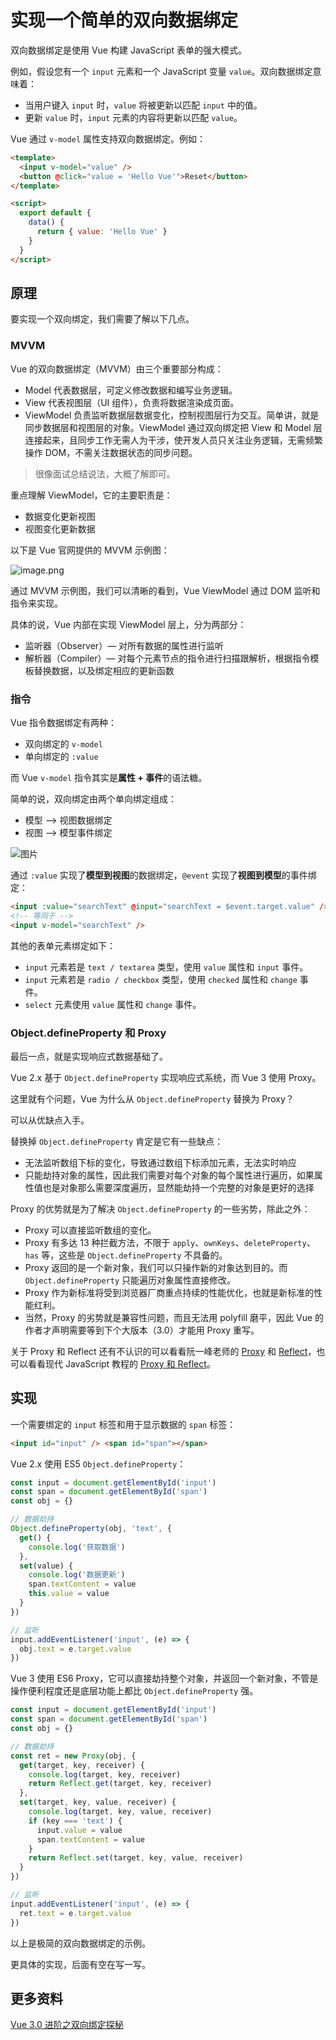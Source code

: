 # 实现一个简单的双向数据绑定

双向数据绑定是使用 Vue 构建 JavaScript 表单的强大模式。

例如，假设您有一个 `input` 元素和一个 JavaScript 变量 `value`。双向数据绑定意味着：

- 当用户键入 `input` 时，`value` 将被更新以匹配 `input` 中的值。
- 更新 `value` 时，`input` 元素的内容将更新以匹配 `value`。

Vue 通过 `v-model` 属性支持双向数据绑定。例如：

```html
<template>
  <input v-model="value" />
  <button @click="value = 'Hello Vue'">Reset</button>
</template>

<script>
  export default {
    data() {
      return { value: 'Hello Vue' }
    }
  }
</script>
```

## 原理

要实现一个双向绑定，我们需要了解以下几点。

### MVVM

Vue 的双向数据绑定（MVVM）由三个重要部分构成：

- Model 代表数据层，可定义修改数据和编写业务逻辑。
- View 代表视图层（UI 组件），负责将数据渲染成页面。
- ViewModel 负责监听数据层数据变化，控制视图层行为交互。简单讲，就是同步数据层和视图层的对象。ViewModel 通过双向绑定把 View 和 Model 层连接起来，且同步工作无需人为干涉，使开发人员只关注业务逻辑，无需频繁操作 DOM，不需关注数据状态的同步问题。

> 很像面试总结说法，大概了解即可。

重点理解 ViewModel，它的主要职责是：

- 数据变化更新视图
- 视图变化更新数据

以下是 Vue 官网提供的 MVVM 示例图：

![image.png](https://upload-images.jianshu.io/upload_images/18281896-f0c1e01261ae2f2c.png?imageMogr2/auto-orient/strip%7CimageView2/2/w/1240)

通过 MVVM 示例图，我们可以清晰的看到，Vue ViewModel 通过 DOM 监听和指令来实现。

具体的说，Vue 内部在实现 ViewModel 层上，分为两部分：

- 监听器（Observer）— 对所有数据的属性进行监听
- 解析器（Compiler）— 对每个元素节点的指令进行扫描跟解析，根据指令模板替换数据，以及绑定相应的更新函数

### 指令

Vue 指令数据绑定有两种：

- 双向绑定的 `v-model`
- 单向绑定的 `:value`

而 Vue `v-model` 指令其实是**属性 + 事件**的语法糖。

简单的说，双向绑定由两个单向绑定组成：

- 模型 —> 视图数据绑定
- 视图 —> 模型事件绑定

![图片](https://upload-images.jianshu.io/upload_images/18281896-36fff6708a64ec88.png?imageMogr2/auto-orient/strip%7CimageView2/2/w/1240)

通过 `:value` 实现了**模型到视图**的数据绑定，`@event` 实现了**视图到模型**的事件绑定：

```html
<input :value="searchText" @input="searchText = $event.target.value" />
<!-- 等同于 -->
<input v-model="searchText" />
```

其他的表单元素绑定如下：

- `input` 元素若是 `text / textarea` 类型，使用 `value` 属性和 `input` 事件。
- `input` 元素若是 `radio / checkbox` 类型，使用 `checked` 属性和 `change` 事件。
- `select` 元素使用 `value` 属性和 `change` 事件。

### Object.defineProperty 和 Proxy

最后一点，就是实现响应式数据基础了。

Vue 2.x 基于 `Object.defineProperty` 实现响应式系统，而 Vue 3 使用 Proxy。

这里就有个问题，Vue 为什么从 `Object.defineProperty` 替换为 Proxy？

可以从优缺点入手。

替换掉 `Object.defineProperty` 肯定是它有一些缺点：

- 无法监听数组下标的变化，导致通过数组下标添加元素，无法实时响应
- 只能劫持对象的属性，因此我们需要对每个对象的每个属性进行遍历，如果属性值也是对象那么需要深度遍历，显然能劫持一个完整的对象是更好的选择

Proxy 的优势就是为了解决 `Object.defineProperty` 的一些劣势，除此之外：

- Proxy 可以直接监听数组的变化。
- Proxy 有多达 13 种拦截方法，不限于 `apply`、`ownKeys`、`deleteProperty`、`has` 等，这些是 `Object.defineProperty` 不具备的。
- Proxy 返回的是一个新对象，我们可以只操作新的对象达到目的。而 `Object.defineProperty` 只能遍历对象属性直接修改。
- Proxy 作为新标准将受到浏览器厂商重点持续的性能优化，也就是新标准的性能红利。
- 当然，Proxy 的劣势就是兼容性问题，而且无法用 polyfill 磨平，因此 Vue 的作者才声明需要等到下个大版本（3.0）才能用 Proxy 重写。

关于 Proxy 和 Reflect 还有不认识的可以看看阮一峰老师的 [Proxy](https://es6.ruanyifeng.com/#docs/proxy) 和 [Reflect](https://es6.ruanyifeng.com/#docs/reflect)，也可以看看现代 JavaScript 教程的 [Proxy 和 Reflect](https://zh.javascript.info/proxy)。

## 实现

一个需要绑定的 `input` 标签和用于显示数据的 `span` 标签：

```html
<input id="input" /> <span id="span"></span>
```

Vue 2.x 使用 ES5 `Object.defineProperty`：

```js
const input = document.getElementById('input')
const span = document.getElementById('span')
const obj = {}

// 数据劫持
Object.defineProperty(obj, 'text', {
  get() {
    console.log('获取数据')
  },
  set(value) {
    console.log('数据更新')
    span.textContent = value
    this.value = value
  }
})

// 监听
input.addEventListener('input', (e) => {
  obj.text = e.target.value
})
```

Vue 3 使用 ES6 Proxy，它可以直接劫持整个对象，并返回一个新对象，不管是操作便利程度还是底层功能上都比 `Object.defineProperty` 强。

```js
const input = document.getElementById('input')
const span = document.getElementById('span')
const obj = {}

// 数据劫持
const ret = new Proxy(obj, {
  get(target, key, receiver) {
    console.log(target, key, receiver)
    return Reflect.get(target, key, receiver)
  },
  set(target, key, value, receiver) {
    console.log(target, key, value, receiver)
    if (key === 'text') {
      input.value = value
      span.textContent = value
    }
    return Reflect.set(target, key, value, receiver)
  }
})

// 监听
input.addEventListener('input', (e) => {
  ret.text = e.target.value
})
```

以上是极简的双向数据绑定的示例。

更具体的实现，后面有空在写一写。

## 更多资料

[Vue 3.0 进阶之双向绑定探秘](https://mp.weixin.qq.com/s?__biz=MzI2MjcxNTQ0Nw==&mid=2247489877&idx=1&sn=44628bcb710cf1a3b34f83ad3b36f557&chksm=ea47b80ddd30311bae0fa0ade7df1fd8bafe2605c85579590fb53e546484e0de2ef2b1e9c64c&scene=178&cur_album_id=1742489947426652164#rd)
